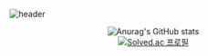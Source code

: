 ![header](https://capsule-render.vercel.app/api?type=rect&color=auto&height=250&section=header&text=Welcome!!&fontSize=90)

<div align="center";
  

  ![Anurag's GitHub stats](https://github-readme-stats.vercel.app/api?username=asdf4503&show_icons=true&theme=radical)
  <br>
  [![Solved.ac
  프로필](http://mazassumnida.wtf/api/v2/generate_badge?boj=asdf4503)](https://solved.ac/asdf4503)

</div>
